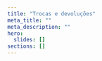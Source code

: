 ```yaml
---
title: "Trocas e devoluções"
meta_title: ""
meta_description: ""
hero:
  slides: []
sections: []
---
```


